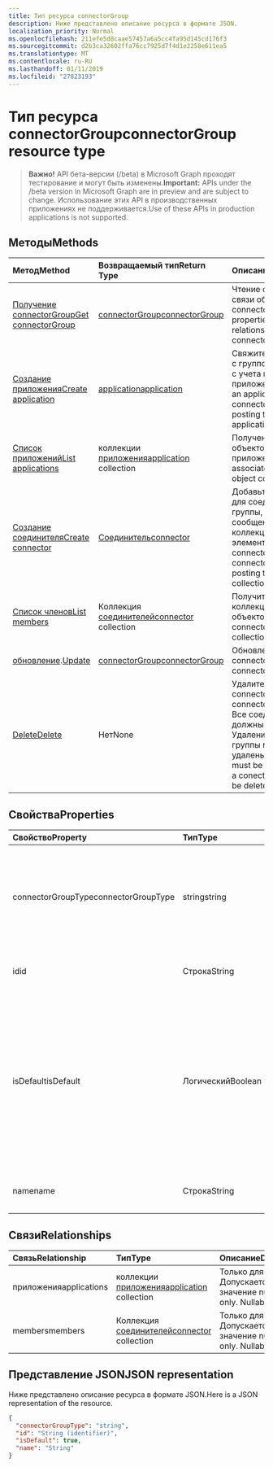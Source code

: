 ```yaml
---
title: Тип ресурса connectorGroup
description: Ниже представлено описание ресурса в формате JSON.
localization_priority: Normal
ms.openlocfilehash: 211efe5d8caae57457a6a5cc4fa95d145cd176f3
ms.sourcegitcommit: d2b3ca32602ffa76cc7925d7f4d1e2258e611ea5
ms.translationtype: MT
ms.contentlocale: ru-RU
ms.lasthandoff: 01/11/2019
ms.locfileid: "27823193"
---
```

# <a name="connectorgroup-resource-type"></a><span data-ttu-id="63157-103">Тип ресурса connectorGroup</span><span class="sxs-lookup"><span data-stu-id="63157-103">connectorGroup resource type</span></span>

> <span data-ttu-id="63157-104">**Важно!** API бета-версии (/beta) в Microsoft Graph проходят тестирование и могут быть изменены.</span><span class="sxs-lookup"><span data-stu-id="63157-104">**Important:** APIs under the /beta version in Microsoft Graph are in preview and are subject to change.</span></span> <span data-ttu-id="63157-105">Использование этих API в производственных приложениях не поддерживается.</span><span class="sxs-lookup"><span data-stu-id="63157-105">Use of these APIs in production applications is not supported.</span></span>

## <a name="methods"></a><span data-ttu-id="63157-106">Методы</span><span class="sxs-lookup"><span data-stu-id="63157-106">Methods</span></span>

| <span data-ttu-id="63157-107">Метод</span><span class="sxs-lookup"><span data-stu-id="63157-107">Method</span></span>           | <span data-ttu-id="63157-108">Возвращаемый тип</span><span class="sxs-lookup"><span data-stu-id="63157-108">Return Type</span></span>    |<span data-ttu-id="63157-109">Описание</span><span class="sxs-lookup"><span data-stu-id="63157-109">Description</span></span>|
|:---------------|:--------|:----------|
|[<span data-ttu-id="63157-110">Получение connectorGroup</span><span class="sxs-lookup"><span data-stu-id="63157-110">Get connectorGroup</span></span>](../api/connectorgroup-get.md) | [<span data-ttu-id="63157-111">connectorGroup</span><span class="sxs-lookup"><span data-stu-id="63157-111">connectorGroup</span></span>](connectorgroup.md) |<span data-ttu-id="63157-112">Чтение свойства и связи объекта connectorGroup.</span><span class="sxs-lookup"><span data-stu-id="63157-112">Read properties and relationships of connectorGroup object.</span></span>|
|[<span data-ttu-id="63157-113">Создание приложения</span><span class="sxs-lookup"><span data-stu-id="63157-113">Create application</span></span>](../api/connectorgroup-post-applications.md) |[<span data-ttu-id="63157-114">application</span><span class="sxs-lookup"><span data-stu-id="63157-114">application</span></span>](application.md)| <span data-ttu-id="63157-115">Свяжите приложение с группой соединителя с учета в коллекцию приложений.</span><span class="sxs-lookup"><span data-stu-id="63157-115">Associate an application with the connector group by posting to the applications collection.</span></span>|
|[<span data-ttu-id="63157-116">Список приложений</span><span class="sxs-lookup"><span data-stu-id="63157-116">List applications</span></span>](../api/connectorgroup-list-applications.md) |<span data-ttu-id="63157-117">коллекции [приложения](application.md)</span><span class="sxs-lookup"><span data-stu-id="63157-117">[application](application.md) collection</span></span>| <span data-ttu-id="63157-118">Получение коллекции объектов связанного приложения.</span><span class="sxs-lookup"><span data-stu-id="63157-118">Get the associated application object collection.</span></span>|
|[<span data-ttu-id="63157-119">Создание соединителя</span><span class="sxs-lookup"><span data-stu-id="63157-119">Create connector</span></span>](../api/connectorgroup-post-members.md) |[<span data-ttu-id="63157-120">Соединитель</span><span class="sxs-lookup"><span data-stu-id="63157-120">connector</span></span>](connector.md)| <span data-ttu-id="63157-121">Добавьте соединитель для соединителя группы, отправку сообщений в коллекцию элементов.</span><span class="sxs-lookup"><span data-stu-id="63157-121">Add a connector to the connector Group by posting to the members collection.</span></span>|
|[<span data-ttu-id="63157-122">Список членов</span><span class="sxs-lookup"><span data-stu-id="63157-122">List members</span></span>](../api/connectorgroup-list-members.md) |<span data-ttu-id="63157-123">Коллекция [соединителей](connector.md)</span><span class="sxs-lookup"><span data-stu-id="63157-123">[connector](connector.md) collection</span></span>| <span data-ttu-id="63157-124">Получите соединитель коллекции объектов.</span><span class="sxs-lookup"><span data-stu-id="63157-124">Get a connector object collection.</span></span>|
|<span data-ttu-id="63157-125">[обновление](../api/connectorgroup-update.md).</span><span class="sxs-lookup"><span data-stu-id="63157-125">[Update](../api/connectorgroup-update.md)</span></span> | [<span data-ttu-id="63157-126">connectorGroup</span><span class="sxs-lookup"><span data-stu-id="63157-126">connectorGroup</span></span>](connectorgroup.md)    |<span data-ttu-id="63157-127">Обновление объекта connectorGroup.</span><span class="sxs-lookup"><span data-stu-id="63157-127">Update connectorGroup object.</span></span> |
|[<span data-ttu-id="63157-128">Delete</span><span class="sxs-lookup"><span data-stu-id="63157-128">Delete</span></span>](../api/connectorgroup-delete.md) | <span data-ttu-id="63157-129">Нет</span><span class="sxs-lookup"><span data-stu-id="63157-129">None</span></span> |<span data-ttu-id="63157-130">Удалите объект connectorGroup.</span><span class="sxs-lookup"><span data-stu-id="63157-130">Delete connectorGroup object.</span></span> <span data-ttu-id="63157-131">Все соединители должны быть Удаление соединителя группы могут быть удалены.</span><span class="sxs-lookup"><span data-stu-id="63157-131">All connectors must be remove before a conector group can be deleted.</span></span> |

## <a name="properties"></a><span data-ttu-id="63157-132">Свойства</span><span class="sxs-lookup"><span data-stu-id="63157-132">Properties</span></span>
| <span data-ttu-id="63157-133">Свойство</span><span class="sxs-lookup"><span data-stu-id="63157-133">Property</span></span>     | <span data-ttu-id="63157-134">Тип</span><span class="sxs-lookup"><span data-stu-id="63157-134">Type</span></span>   |<span data-ttu-id="63157-135">Описание</span><span class="sxs-lookup"><span data-stu-id="63157-135">Description</span></span>|
|:---------------|:--------|:----------|
|<span data-ttu-id="63157-136">connectorGroupType</span><span class="sxs-lookup"><span data-stu-id="63157-136">connectorGroupType</span></span>|<span data-ttu-id="63157-137">string</span><span class="sxs-lookup"><span data-stu-id="63157-137">string</span></span>| <span data-ttu-id="63157-138">Тип соединителей, которые будут использоваться с этой группой.</span><span class="sxs-lookup"><span data-stu-id="63157-138">The type of connectors that will be used with the group.</span></span> <span data-ttu-id="63157-139">Возможные значения: `applicationProxy`.</span><span class="sxs-lookup"><span data-stu-id="63157-139">Possible values are: `applicationProxy`.</span></span>|
|<span data-ttu-id="63157-140">id</span><span class="sxs-lookup"><span data-stu-id="63157-140">id</span></span>|<span data-ttu-id="63157-141">Строка</span><span class="sxs-lookup"><span data-stu-id="63157-141">String</span></span>| <span data-ttu-id="63157-142">Идентификатор объекта connectorGroup</span><span class="sxs-lookup"><span data-stu-id="63157-142">The object id of the connectorGroup</span></span>|
|<span data-ttu-id="63157-143">isDefault</span><span class="sxs-lookup"><span data-stu-id="63157-143">isDefault</span></span>|<span data-ttu-id="63157-144">Логический</span><span class="sxs-lookup"><span data-stu-id="63157-144">Boolean</span></span>| <span data-ttu-id="63157-145">Указывает, является ли connectorGroup соединителя группы по умолчанию.</span><span class="sxs-lookup"><span data-stu-id="63157-145">Indicates if the connectorGroup is the default connector group.</span></span> <span data-ttu-id="63157-146">Только один соединитель группы могут быть connectorGroup по умолчанию и устанавливается системой.</span><span class="sxs-lookup"><span data-stu-id="63157-146">Only a single connector Group can be the default connectorGroup and is set by the system.</span></span>|
|<span data-ttu-id="63157-147">name</span><span class="sxs-lookup"><span data-stu-id="63157-147">name</span></span>|<span data-ttu-id="63157-148">Строка</span><span class="sxs-lookup"><span data-stu-id="63157-148">String</span></span>| <span data-ttu-id="63157-149">Имя, связанное с connectorGroup.</span><span class="sxs-lookup"><span data-stu-id="63157-149">The name associated with the connectorGroup.</span></span>|

## <a name="relationships"></a><span data-ttu-id="63157-150">Связи</span><span class="sxs-lookup"><span data-stu-id="63157-150">Relationships</span></span>
| <span data-ttu-id="63157-151">Связь</span><span class="sxs-lookup"><span data-stu-id="63157-151">Relationship</span></span> | <span data-ttu-id="63157-152">Тип</span><span class="sxs-lookup"><span data-stu-id="63157-152">Type</span></span>   |<span data-ttu-id="63157-153">Описание</span><span class="sxs-lookup"><span data-stu-id="63157-153">Description</span></span>|
|:---------------|:--------|:----------|
|<span data-ttu-id="63157-154">приложения</span><span class="sxs-lookup"><span data-stu-id="63157-154">applications</span></span>|<span data-ttu-id="63157-155">коллекции [приложения](application.md)</span><span class="sxs-lookup"><span data-stu-id="63157-155">[application](application.md) collection</span></span>| <span data-ttu-id="63157-p105">Только для чтения. Допускается значение null.</span><span class="sxs-lookup"><span data-stu-id="63157-p105">Read-only. Nullable.</span></span>|
|<span data-ttu-id="63157-158">members</span><span class="sxs-lookup"><span data-stu-id="63157-158">members</span></span>|<span data-ttu-id="63157-159">Коллекция [соединителей](connector.md)</span><span class="sxs-lookup"><span data-stu-id="63157-159">[connector](connector.md) collection</span></span>| <span data-ttu-id="63157-p106">Только для чтения. Допускается значение null.</span><span class="sxs-lookup"><span data-stu-id="63157-p106">Read-only. Nullable.</span></span>|

## <a name="json-representation"></a><span data-ttu-id="63157-162">Представление JSON</span><span class="sxs-lookup"><span data-stu-id="63157-162">JSON representation</span></span>

<span data-ttu-id="63157-163">Ниже представлено описание ресурса в формате JSON.</span><span class="sxs-lookup"><span data-stu-id="63157-163">Here is a JSON representation of the resource.</span></span>

<!-- {
  "blockType": "resource",
  "optionalProperties": [

  ],
  "@odata.type": "microsoft.graph.connectorGroup"
}-->

```json
{
  "connectorGroupType": "string",
  "id": "String (identifier)",
  "isDefault": true,
  "name": "String"
}

```

<!-- uuid: 8fcb5dbc-d5aa-4681-8e31-b001d5168d79
2015-10-25 14:57:30 UTC -->
<!-- {
  "type": "#page.annotation",
  "description": "connectorGroup resource",
  "keywords": "",
  "section": "documentation",
  "tocPath": ""
}-->
